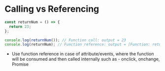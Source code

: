 # Calling vs Referencing
```javascript
const returnNum = () => {
  return 23;
};

console.log(returnNum()); // Function call: output = 23
console.log(returnNum); // Function reference: output = [Function: returnNum]
```
* Use function reference in case of attribute/events, where the function will be consumed and then called internally such as - onclick, onchange, Promise 
